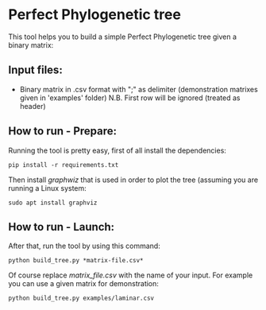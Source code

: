 # Perfect Phylogenetic tree
This tool helps you to build a simple Perfect Phylogenetic tree given a binary matrix:

## Input files:
- Binary matrix in .csv format with ";" as delimiter (demonstration matrixes given in 'examples' folder)
N.B. First row will be ignored (treated as header)

## How to run - Prepare:
Running the tool is pretty easy, first of all install the dependencies:
```
pip install -r requirements.txt
```
Then install *graphwiz* that is used in order to plot the tree (assuming you are running a Linux system:
```
sudo apt install graphviz
```

## How to run - Launch:
After that, run the tool by using this command:
```
python build_tree.py *matrix-file.csv*
```
Of course replace *matrix_file.csv* with the name of your input.
For example you can use a given matrix for demonstration:
```
python build_tree.py examples/laminar.csv
```
